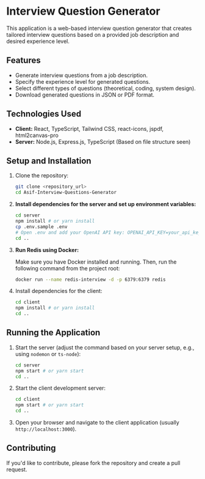 # Interview Question Generator

This application is a web-based interview question generator that creates tailored interview questions based on a provided job description and desired experience level.

## Features

- Generate interview questions from a job description.
- Specify the experience level for generated questions.
- Select different types of questions (theoretical, coding, system design).
- Download generated questions in JSON or PDF format.

## Technologies Used

- **Client:** React, TypeScript, Tailwind CSS, react-icons, jspdf, html2canvas-pro
- **Server:** Node.js, Express.js, TypeScript (Based on file structure seen)

## Setup and Installation

1.  Clone the repository:

    ```bash
    git clone <repository_url>
    cd Asif-Interview-Questions-Generator
    ```

2.  **Install dependencies for the server and set up environment variables:**

    ```bash
    cd server
    npm install # or yarn install
    cp .env.sample .env
    # Open .env and add your OpenAI API key: OPENAI_API_KEY=your_api_key
    cd ..
    ```

3.  **Run Redis using Docker:**

    Make sure you have Docker installed and running. Then, run the following command from the project root:

    ```bash
    docker run --name redis-interview -d -p 6379:6379 redis
    ```

4.  Install dependencies for the client:

    ```bash
    cd client
    npm install # or yarn install
    cd ..
    ```

## Running the Application

1.  Start the server (adjust the command based on your server setup, e.g., using `nodemon` or `ts-node`):

    ```bash
    cd server
    npm start # or yarn start
    cd ..
    ```

2.  Start the client development server:

    ```bash
    cd client
    npm start # or yarn start
    cd ..
    ```

3.  Open your browser and navigate to the client application (usually `http://localhost:3000`).

## Contributing

If you'd like to contribute, please fork the repository and create a pull request.
